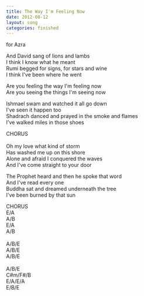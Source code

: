 ```yaml
---
title: The Way I'm Feeling Now
date: 2012-08-12
layout: song
categories: finished
---
```

<div class="notes">for Azra</div>

And David sang of lions and lambs  
I think I know what he meant  
Rumi begged for signs, for stars and wine  
I think I've been where he went

<div class="chorus">
  Are you feeling the way I'm feeling now<br/>
  Are you seeing the things I'm seeing now
</div>

Ishmael swam and watched it all go down  
I've seen it happen too  
Shadrach danced and prayed in the smoke and flames  
I've walked miles in those shoes

<div class="chorus">
  CHORUS<br/>
  <br/>
  Oh my love what kind of storm<br/>
  Has washed me up on this shore<br/>
  Alone and afraid I conquered the waves<br/>
  And I've come straight to your door
</div>

The Prophet heard and then he spoke that word  
And I've read every one  
Buddha sat and dreamed underneath the tree  
I've been burned by that sun

<div class="chorus">CHORUS</div>

<div class="chords">
  E/A<br/>
  A/B<br/>
  E/A<br/>
  A/B<br/>
  <br/>
  A/B/E<br/>
  A/B/E<br/>
  A/B/E<br/>
  <br/>
  A/B/E<br/>
  C#m/F#/B<br/>
  E/A/E/A<br/>
  E/B/E
</div>
